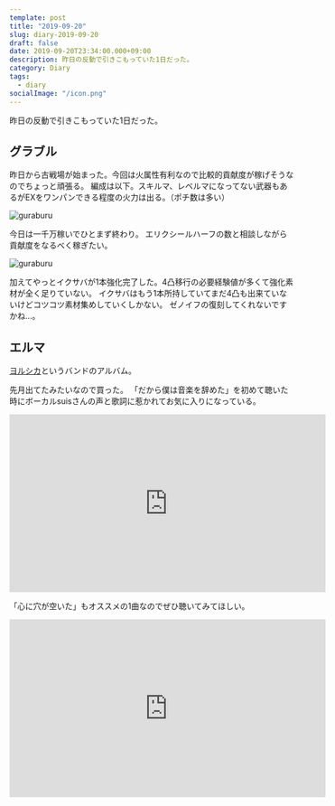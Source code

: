 ```yaml
---
template: post
title: "2019-09-20"
slug: diary-2019-09-20
draft: false
date: 2019-09-20T23:34:00.000+09:00
description: 昨日の反動で引きこもっていた1日だった。
category: Diary
tags:
  - diary
socialImage: "/icon.png"
---
```


昨日の反動で引きこもっていた1日だった。

## グラブル

昨日から古戦場が始まった。今回は火属性有利なので比較的貢献度が稼げそうなのでちょっと頑張る。
編成は以下。スキルマ、レベルマになってない武器もあるがEXをワンパンできる程度の火力は出る。（ポチ数は多い）

![guraburu](/media/2019-09-20_1.png)

今日は一千万稼いでひとまず終わり。
エリクシールハーフの数と相談しながら貢献度をなるべく稼ぎたい。

![guraburu](/media/2019-09-20_2.png)

加えてやっとイクサバが1本強化完了した。4凸移行の必要経験値が多くて強化素材が全く足りていない。
イクサバはもう1本所持していてまだ4凸も出来ていないけどコツコツ素材集めしていくしかない。
ゼノイフの復刻してくれないですかね…。

## エルマ

[ヨルシカ](http://yorushika.com/)というバンドのアルバム。

先月出てたみたいなので買った。
「だから僕は音楽を辞めた」を初めて聴いた時にボーカルsuisさんの声と歌詞に惹かれてお気に入りになっている。

<iframe width="560" height="315" src="https://www.youtube-nocookie.com/embed/KTZ-y85Erus" frameborder="0" allow="accelerometer; autoplay; encrypted-media; gyroscope; picture-in-picture" allowfullscreen></iframe>

「心に穴が空いた」もオススメの1曲なのでぜひ聴いてみてほしい。

<iframe width="560" height="315" src="https://www.youtube-nocookie.com/embed/DlyG6MAKUOA" frameborder="0" allow="accelerometer; autoplay; encrypted-media; gyroscope; picture-in-picture" allowfullscreen></iframe>